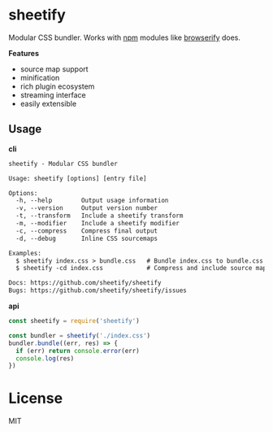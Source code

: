 # sheetify
Modular CSS bundler. Works with [npm](http://npmjs.org/) modules like
[browserify](http://browserify.org/) does.

__Features__
- source map support
- minification
- rich plugin ecosystem
- streaming interface
- easily extensible

## Usage
__cli__
```txt
sheetify - Modular CSS bundler

Usage: sheetify [options] [entry file]

Options:
  -h, --help        Output usage information
  -v, --version     Output version number
  -t, --transform   Include a sheetify transform
  -m, --modifier    Include a sheetify modifier
  -c, --compress    Compress final output
  -d, --debug       Inline CSS sourcemaps

Examples:
  $ sheetify index.css > bundle.css   # Bundle index.css to bundle.css
  $ sheetify -cd index.css            # Compress and include source maps

Docs: https://github.com/sheetify/sheetify
Bugs: https://github.com/sheetify/sheetify/issues
```

__api__
```js
const sheetify = require('sheetify')

const bundler = sheetify('./index.css')
bundler.bundle((err, res) => {
  if (err) return console.error(err)
  console.log(res)
})
```

# License
MIT
